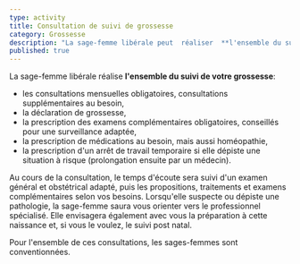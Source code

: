 ```yaml
---
type: activity
title: Consultation de suivi de grossesse
category: Grossesse
description: "La sage-femme libérale peut  réaliser  **l'ensemble du suivi médical de votre grossesse**"
published: true
---
```







La sage-femme libérale réalise **l'ensemble du suivi de votre grossesse**: 
- les consultations mensuelles obligatoires, consultations supplémentaires au besoin,
- la déclaration de grossesse,
- la prescription des examens complémentaires obligatoires, conseillés pour une surveillance adaptée,
- la prescription de médications au besoin, mais aussi homéopathie,
- la prescription d'un arrêt de travail temporaire si elle dépiste une situation à risque (prolongation ensuite par un médecin).

Au cours de la consultation, le temps d'écoute sera suivi d'un examen général et obstétrical adapté, puis les propositions, traitements et examens complémentaires selon vos besoins. 
Lorsqu'elle suspecte ou dépiste une pathologie, la sage-femme saura vous orienter vers le professionnel spécialisé. 
Elle envisagera également avec vous la préparation à cette naissance et, si vous le voulez, le suivi post natal.

Pour l'ensemble de ces consultations, les sages-femmes sont conventionnées.
